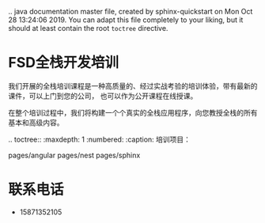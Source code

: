 .. java documentation master file, created by
   sphinx-quickstart on Mon Oct 28 13:24:06 2019.
   You can adapt this file completely to your liking, but it should at least
   contain the root `toctree` directive.

FSD全栈开发培训
================================
我们开展的全栈培训课程是一种高质量的、经过实战考验的培训体验，带有最新的课件，可以上门到您的公司， 也可以作为公开课程在线授课。

在整个培训过程中，我们将构建一个个真实的全栈应用程序，向您教授全栈的所有基本和高级内容。

.. toctree::
   :maxdepth: 1
   :numbered:
   :caption: 培训项目：

   pages/angular
   pages/nest
   pages/sphinx


联系电话
==================

* 15871352105

